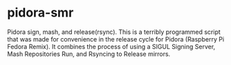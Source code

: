 pidora-smr
==========

Pidora sign, mash, and release(rsync). This is a terribly programmed script that was made for 
convenience in the release cycle for Pidora (Raspberry Pi Fedora Remix). It combines the process
of using a SIGUL Signing Server, Mash Repositories Run, and Rsyncing to Release mirrors.
